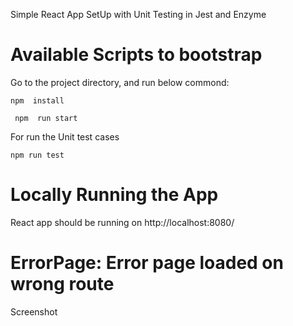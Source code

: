 Simple React App SetUp with Unit Testing in Jest and Enzyme

# Available Scripts to bootstrap

Go to the project directory, and run below commond:

 `npm  install`

` npm  run start`

For run the Unit test cases

`npm run test`
 

# Locally Running the App

React app should be running on http://localhost:8080/

# ErrorPage: Error page loaded on wrong route


Screenshot


